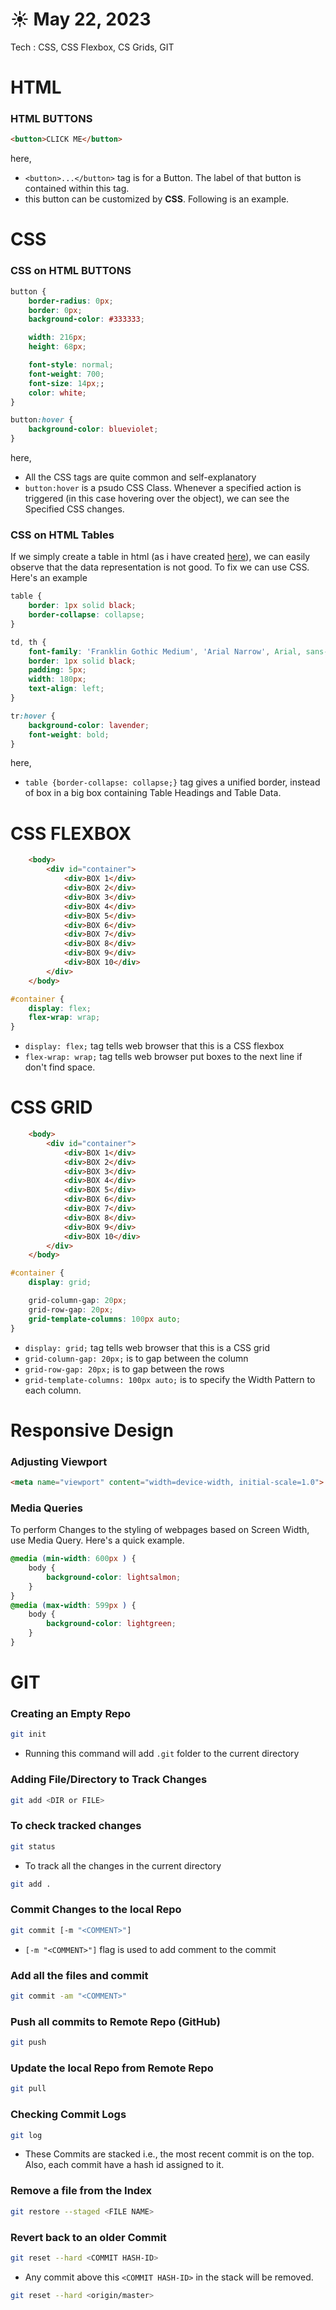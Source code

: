 # ☀️ May 22, 2023
Tech : CSS, CSS Flexbox, CS Grids, GIT

# HTML
### HTML BUTTONS
```HTML
<button>CLICK ME</button>
```
here,
- `<button>...</button>` tag is for a Button. The label of that button is contained within this tag.
- this button can be customized by **CSS**. Following is an example.

# CSS
### CSS on HTML BUTTONS 
```CSS
button {
    border-radius: 0px;
    border: 0px;
    background-color: #333333;

    width: 216px;
    height: 68px;

    font-style: normal;
    font-weight: 700;
    font-size: 14px;;
    color: white;
}

button:hover {
    background-color: blueviolet;
}
```
here,
- All the CSS tags are quite common and self-explanatory  
- `button:hover` is a psudo CSS Class. Whenever a specified action is triggered (in this case hovering over the object), we can see the Specified CSS changes. 

### CSS on HTML Tables
If we simply create a table in html (as i have created [here](https://github.com/thekarananand/summer2023/blob/main/2023.05.21/NOTES.md#tables-in-html)), we can easily observe that the data representation is not good. To fix we can use CSS. Here's an example
``` CSS
table {
    border: 1px solid black;
    border-collapse: collapse;
}

td, th {
    font-family: 'Franklin Gothic Medium', 'Arial Narrow', Arial, sans-serif;
    border: 1px solid black;
    padding: 5px;
    width: 180px;
    text-align: left;
}

tr:hover {
    background-color: lavender;
    font-weight: bold;
}
```

here,
- `table {border-collapse: collapse;}` tag gives a unified border, instead of box in a big box containing Table Headings and Table Data.

# CSS FLEXBOX
``` HTML
    <body>
        <div id="container">
            <div>BOX 1</div>
            <div>BOX 2</div>
            <div>BOX 3</div>
            <div>BOX 4</div>
            <div>BOX 5</div>
            <div>BOX 6</div>
            <div>BOX 7</div>
            <div>BOX 8</div>
            <div>BOX 9</div>
            <div>BOX 10</div>
        </div>
    </body>
```
``` CSS
#container {
    display: flex;
    flex-wrap: wrap;
}
```
- `display: flex;` tag tells web browser that this is a CSS flexbox
- `flex-wrap: wrap;` tag tells web browser put boxes to the next line if don't find space.

# CSS GRID
``` HTML
    <body>
        <div id="container">
            <div>BOX 1</div>
            <div>BOX 2</div>
            <div>BOX 3</div>
            <div>BOX 4</div>
            <div>BOX 5</div>
            <div>BOX 6</div>
            <div>BOX 7</div>
            <div>BOX 8</div>
            <div>BOX 9</div>
            <div>BOX 10</div>
        </div>
    </body>
```
``` CSS
#container {
    display: grid;

    grid-column-gap: 20px;
    grid-row-gap: 20px;
    grid-template-columns: 100px auto;
}
```

- `display: grid;` tag tells web browser that this is a CSS grid
- `grid-column-gap: 20px;` is to gap between the column
- `grid-row-gap: 20px;` is to gap between the rows
- `grid-template-columns: 100px auto;` is to specify the Width Pattern to each column. 

# Responsive Design

### Adjusting Viewport
``` HTML
<meta name="viewport" content="width=device-width, initial-scale=1.0">
```

### Media Queries
To perform Changes to the styling of webpages based on Screen Width, use Media Query. Here's a quick example.
``` CSS
@media (min-width: 600px ) {
    body {
        background-color: lightsalmon;
    }
}
@media (max-width: 599px ) {
    body {
        background-color: lightgreen;
    }
}
```

# GIT

### Creating an Empty Repo
```bash
git init
```
- Running this command will add `.git` folder to the current directory 

### Adding File/Directory to Track Changes
```bash
git add <DIR or FILE>
```

### To check tracked changes
```bash
git status
```

- To track all the changes in the current directory
```bash
git add .
```

### Commit Changes to the local Repo
```bash
git commit [-m "<COMMENT>"]
```
- `[-m "<COMMENT>"]` flag is used to add comment to the commit

### Add all the files and commit
```bash
git commit -am "<COMMENT>"
```

### Push all commits to Remote Repo (GitHub)
```bash
git push
```

### Update the local Repo from Remote Repo
```bash
git pull
```

### Checking Commit Logs
```bash
git log
```
- These Commits are stacked i.e., the most recent commit is on the top. Also, each commit have a hash id assigned to it.


### Remove a file from the Index
```bash
git restore --staged <FILE NAME>
```

### Revert back to an older Commit
```bash
git reset --hard <COMMIT HASH-ID> 
```
- Any commit above this `<COMMIT HASH-ID>` in the stack will be removed.
```bash
git reset --hard <origin/master> 
```
